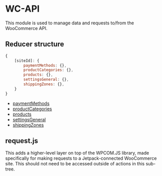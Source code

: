 WC-API
======

This module is used to manage data and requests to/from the WooCommerce API. 

## Reducer structure

```js
{
	[siteId]: {
		paymentMethods: {},
		productCategories: {},
		products: {},
		settingsGeneral: {},
		shippingZones: {},
	}
}
```

- [paymentMethods](payment-methods/README.md)
- [productCategories](product-categories/README.md)
- [products](products/README.md)
- [settingsGeneral](settings/general/README.md)
- [shippingZones](shipping-zones/README.md)

## request.js

This adds a higher-level layer on top of the WPCOM.JS library, made specifically for making requests to a Jetpack-connected WooCommerce site. This should not need to be accessed outside of actions in this sub-tree.
